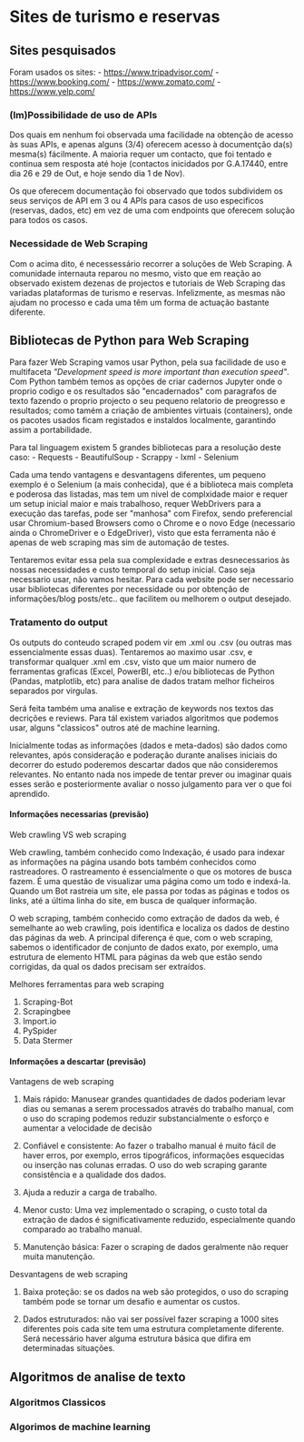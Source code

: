 # Sites de turismo e reservas

## Sites pesquisados

Foram usados os sites:
    - https://www.tripadvisor.com/
    - https://www.booking.com/
    - https://www.zomato.com/
    - https://www.yelp.com/

### (Im)Possibilidade de uso de APIs

Dos quais em nenhum foi observada uma facilidade na obtenção de acesso às suas APIs, e apenas alguns (3/4) oferecem acesso à documentção da(s) mesma(s) fácilmente. A maioria requer um contacto, que foi tentado e continua sem resposta até hoje (contactos inicidados por G.A.17440, entre dia 26 e 29 de Out, e hoje sendo dia 1 de Nov).

Os que oferecem documentação foi observado que todos subdividem os seus serviços de API em 3 ou 4 APIs para casos de uso especificos (reservas, dados, etc) em vez de uma com endpoints que oferecem solução para todos os casos.

### Necessidade de Web Scraping

Com o acima dito, é necessessário recorrer a soluções de Web Scraping. A comunidade internauta reparou no mesmo, visto que em reação ao observado existem dezenas de projectos e tutoriais de Web Scraping das variadas plataformas de turismo e reservas. Infelizmente, as mesmas não ajudam no processo e cada uma têm um forma de actuação bastante diferente.

## Bibliotecas de Python para Web Scraping

Para fazer Web Scraping vamos usar Python, pela sua facilidade de uso e multifaceta _"Development speed is more important than execution speed"_. Com Python também temos as opções de criar cadernos Jupyter onde o proprio codigo e os resultados são "encadernados" com paragrafos de texto fazendo o proprio projecto o seu pequeno relatorio de preogresso e resultados; como tamém a criação de ambientes virtuais (containers), onde os pacotes usados ficam registados e instaldos localmente, garantindo assim a portabilidade.

Para tal linguagem existem 5 grandes bibliotecas para a resolução deste caso:
    - Requests
    - BeautifulSoup
    - Scrappy
    - lxml
    - Selenium

Cada uma tendo vantagens e desvantagens diferentes, um pequeno exemplo é o Selenium (a mais conhecida), que é a biblioteca mais completa e poderosa das listadas, mas tem um nivel de complxidade maior e requer um setup inicial maior e mais trabalhoso, requer WebDrivers para a execução das tarefas, pode ser "manhosa" com Firefox, sendo preferencial usar Chromium-based Browsers como o Chrome e o novo Edge (necessario ainda o ChromeDriver e o EdgeDriver), visto que esta ferramenta não é apenas de web scraping mas sim de automação de testes.

Tentaremos evitar essa pela sua complexidade e extras desnecessarios às nossas necessidades e custo temporal do setup inicial. Caso seja necessario usar, não vamos hesitar. Para cada website pode ser necessario usar bibliotecas diferentes por necessidade ou por obtenção de informações/blog posts/etc.. que facilitem ou melhorem o output desejado.

### Tratamento do output

Os outputs do conteudo scraped podem vir em .xml ou .csv (ou outras mas essencialmente essas duas). Tentaremos ao maximo usar .csv, e transformar qualquer .xml em .csv, visto que um maior numero de ferramentas graficas (Excel, PowerBI, etc..) e/ou bibliotecas de Python (Pandas, matplotlib, etc) para analise de dados tratam melhor ficheiros separados por virgulas.

Será feita também uma analise e extração de keywords nos textos das decrições e reviews. Para tál existem variados algoritmos que podemos usar, alguns "classicos" outros até de machine learning.

Inicialmente todas as informações (dados e meta-dados) são dados como relevantes, após consideração e poderação durante analises iniciais do decorrer do estudo poderemos descartar dados que não consideremos relevantes. No entanto nada nos impede de tentar prever ou imaginar quais esses serão e posteriormente avaliar o nosso julgamento para ver o que foi aprendido.

#### Informações necessarias (previsão)
Web crawling VS web scraping

Web crawling, também conhecido como Indexação, é usado para indexar as informações na página usando bots também conhecidos como rastreadores. O rastreamento é essencialmente o que os motores de busca fazem. É uma questão de visualizar uma página como um todo e indexá-la. Quando um Bot rastreia um site, ele passa por todas as páginas e todos os links, até a última linha do site, em busca de qualquer informação.

O web scraping, também conhecido como extração de dados da web, é semelhante ao web crawling, pois identifica e localiza os dados de destino das páginas da web. A principal diferença é que, com o web scraping, sabemos o identificador de conjunto de dados exato, por exemplo, uma estrutura de elemento HTML para páginas da web que estão sendo corrigidas, da qual os dados precisam ser extraídos.

Melhores ferramentas para web scraping
1.	Scraping-Bot
2.	Scrapingbee
3.	Import.io
4.	PySpider
5.	Data Stermer

#### Informações a descartar (previsão)
Vantagens de web scraping

1.	Mais rápido: Manusear grandes quantidades de dados poderiam levar dias ou semanas a serem processados através do trabalho manual, com o uso do scraping podemos reduzir substancialmente o esforço e aumentar a velocidade de decisão

2.	Confiável e consistente: Ao fazer o trabalho manual é muito fácil de haver erros, por exemplo, erros tipográficos, informações esquecidas ou inserção nas colunas erradas. O uso do web scraping garante consistência e a qualidade dos dados.

3.	Ajuda a reduzir a carga de trabalho.

4.	Menor custo: Uma vez implementado o scraping, o custo total da extração de dados é significativamente reduzido, especialmente quando comparado ao trabalho manual.

5.	Manutenção básica: Fazer o scraping de dados geralmente não requer muita manutenção.

Desvantagens de web scraping

1.	Baixa proteção: se os dados na web são protegidos, o uso do scraping também pode se tornar um desafio e aumentar os custos.

2.	Dados estruturados: não vai ser possível fazer scraping a 1000 sites diferentes pois cada site tem uma estrutura completamente diferente.  Será necessário haver alguma estrutura básica que difira em determinadas situações.

## Algoritmos de analise de texto

### Algoritmos Classicos

### Algorimos de machine learning
